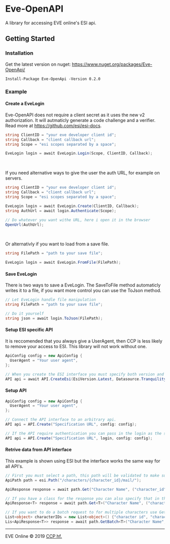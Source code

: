 # Eve-OpenAPI
A library for accessing EVE online's ESI api.

## Getting Started

### Installation
Get the latest version on nuget: https://www.nuget.org/packages/Eve-OpenApi/ <br />
```
Install-Package Eve-OpenApi -Version 0.2.0
```

### Example

#### Create a EveLogin

Eve-OpenAPI does not require a client secret as it uses the new v2 authorization. It will autmaticly generate a code challenge and a verifier. Read more at https://github.com/esi/esi-docs.
```cs
string ClientID = "your eve developer client id";
string Callback = "client callback url";
string Scope = "esi scopes separated by a space";

EveLogin login = await EveLogin.Login(Scope, ClientID, Callback);
```
<br />

If you need alternative ways to give the user the auth URL, for example on servers.
```cs
string ClientID = "your eve developer client id";
string Callback = "client callback url";
string Scope = "esi scopes separated by a space";

EveLogin login = await EveLogin.Create(ClientID, Callback);
string AuthUrl = await login.Authenticate(Scope);

// Do whatever you want withe URL, here i open it in the browser
OpenUrl(AuthUrl);
```
<br />

Or alternativly if you want to load from a save file.
```cs
string FilePath = "path to your save file";

EveLogin login = await EveLogin.FromFile(FilePath);
```
#### Save EveLogin
There is two ways to save a EveLogin. The SaveToFile method automaticly writes it to a file, if you want more control you can use the ToJson method.

```cs
// Let EveLogin handle file manipulation
string FilePath = "path to your save file";

// Do it yourself
string json = await login.ToJson(FilePath);
```
#### Setup ESI specific API
It is reccomended that you always give a UserAgent, then CCP is less likely to remove your access to ESI. This library will not work without one.
```cs
ApiConfig config = new ApiConfig {
  UserAgent = "Your user agent",
};

// When you create the ESI interface you must specify both version and datasource, Eve-OpenaAPI will then automaticly downlad the spec for that version.
API api = await API.CreateEsi(EsiVersion.Latest, Datasource.Tranquility, login, client, config);
```
#### Setup API
```cs
ApiConfig config = new ApiConfig {
  UserAgent = "Your user agent",
};

// Connect the API interface to an arbitrary api.
API api = API.Create("Specification URL", config: config);

// If the API require authentication you can pass in the login as the second argument, like for example ESI or SeAT.
API api = API.Create("Specification URL", login, config: config);
```
#### Retrive data from API interface
This example is shown using ESI but the interface works the same way for all API's.
```cs
// First you must select a path, this path will be validated to make sure you are using the right EsiVersion
ApiPath path = esi.Path("/characters/{character_id}/mail/");

ApiResponse response = await path.Get("Character Name", ("character_id", "character id"));

// If you have a class for the response you can also specify that in the request.
ApiResponse<T> response = await path.Get<T>("Character Name", ("character_id", "character id"));

// If you want to do a batch request to for multiple characters use GetBatch
List<object> characterIDs = new List<object>() {"character id", "character id"};
Lis<ApiResponse<T>> response = await path.GetBatch<T>("Character Name", ("character_id", characterIDs));
```
---

EVE Online © 2019 [CCP hf.](https://www.ccpgames.com/)
